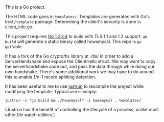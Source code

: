 This is a Go project.

The HTML code goes in `templates/`. Templates are generated with Go's
`html/template` package. Determining the client's security is done in
client_info.go.

This project requires [Go 1.2rc4][go1.2rc4] to build with TLS 1.1 and 1.2
support. `go build` will generate a static binary called howsmyssl. This repo
is `go get`'able.

It has a fork of the Go crypto/tls library at ./tls/ in order to add a
ServerHandshake and expose the ClientHello struct. We may want to copy the
serverhandshake code out, and pass the data through while doing our own
handshake. There's some additional work we may have to do around this to
enable 1/n-1 record splitting detection.

It has been useful to me to use [justrun][justrun] to recompile the project
while modifying the template. Typical use is simply:

    justrun -c "go build && ./howsmyssl" -i howsmyssl . templates/`

(Justrun has the benefit of controlling the lifecycle of a process, unlike
most other file watch utilities.)

[go1.2rc4]: https://code.google.com/p/go/downloads/list?q=go1.2rc4
[justrun]: https://github.com/jmhodges/justrun
